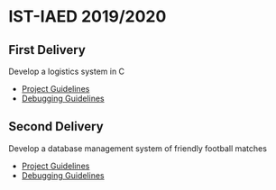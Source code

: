 # IST-IAED 2019/2020

## First Delivery
Develop a logistics system in C
* [Project Guidelines](https://github.com/mafaldacf/IST-IAED/blob/main/proj1/proj1_guidelines.md)
* [Debugging Guidelines](https://github.com/mafaldacf/IST-IAED/blob/main/proj1/proj1_debugging_guidelines.md)

## Second Delivery
Develop a database management system of friendly football matches
* [Project Guidelines](https://github.com/mafaldacf/IST-IAED/blob/main/proj2/proj2_guidelines.md)
* [Debugging Guidelines](https://github.com/mafaldacf/IST-IAED/blob/main/proj2/proj2_debugging_guidelines.md)

